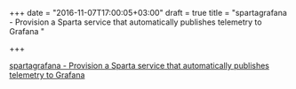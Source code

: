 +++
date = "2016-11-07T17:00:05+03:00"
draft = true
title = "spartagrafana - Provision a Sparta service that automatically publishes telemetry to Grafana "

+++

<p><a href="https://t.co/eNAztfpkaa">spartagrafana - Provision a Sparta service that automatically publishes telemetry to Grafana </a></p>
